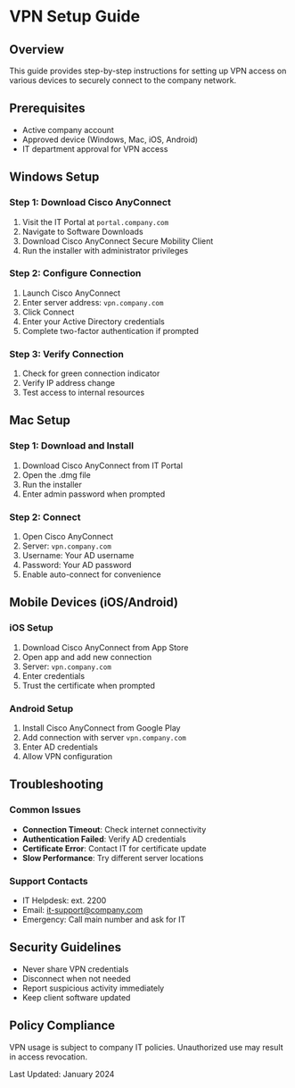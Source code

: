 # VPN Setup Guide

## Overview
This guide provides step-by-step instructions for setting up VPN access on various devices to securely connect to the company network.

## Prerequisites
- Active company account
- Approved device (Windows, Mac, iOS, Android)
- IT department approval for VPN access

## Windows Setup

### Step 1: Download Cisco AnyConnect
1. Visit the IT Portal at `portal.company.com`
2. Navigate to Software Downloads
3. Download Cisco AnyConnect Secure Mobility Client
4. Run the installer with administrator privileges

### Step 2: Configure Connection
1. Launch Cisco AnyConnect
2. Enter server address: `vpn.company.com`
3. Click Connect
4. Enter your Active Directory credentials
5. Complete two-factor authentication if prompted

### Step 3: Verify Connection
1. Check for green connection indicator
2. Verify IP address change
3. Test access to internal resources

## Mac Setup

### Step 1: Download and Install
1. Download Cisco AnyConnect from IT Portal
2. Open the .dmg file
3. Run the installer
4. Enter admin password when prompted

### Step 2: Connect
1. Open Cisco AnyConnect
2. Server: `vpn.company.com`
3. Username: Your AD username
4. Password: Your AD password
5. Enable auto-connect for convenience

## Mobile Devices (iOS/Android)

### iOS Setup
1. Download Cisco AnyConnect from App Store
2. Open app and add new connection
3. Server: `vpn.company.com`
4. Enter credentials
5. Trust the certificate when prompted

### Android Setup
1. Install Cisco AnyConnect from Google Play
2. Add connection with server `vpn.company.com`
3. Enter AD credentials
4. Allow VPN configuration

## Troubleshooting

### Common Issues
- **Connection Timeout**: Check internet connectivity
- **Authentication Failed**: Verify AD credentials
- **Certificate Error**: Contact IT for certificate update
- **Slow Performance**: Try different server locations

### Support Contacts
- IT Helpdesk: ext. 2200
- Email: it-support@company.com
- Emergency: Call main number and ask for IT

## Security Guidelines
- Never share VPN credentials
- Disconnect when not needed
- Report suspicious activity immediately
- Keep client software updated

## Policy Compliance
VPN usage is subject to company IT policies. Unauthorized use may result in access revocation.

Last Updated: January 2024

